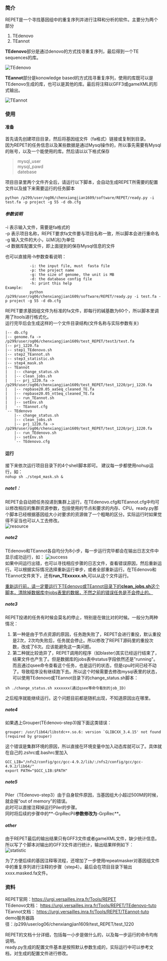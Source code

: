 ### 简介
REPET是一个寻找基因组中的重复序列并进行注释和分析的软件。主要分为两个部分  
1. TEdenovo
2. TEannot

**TEdenovo**部分是通过denovo的方式找寻重复序列，最后得到一个TE sequences的库。  

![TEdenovo](https://urgi.versailles.inra.fr/var/storage/images/media/images/te_denovo/8252-4-eng-GB/TE_DeNovo.png)  

**TEannot**部分是konowledge based的方式找寻重复序列，使用的库既可以是TEdenovo生成的库，也可以是其他的库。最后将注释以GFF3或gameXML的形式输出。  

![TEannot](https://urgi.versailles.inra.fr/var/storage/images/media/images/te_annot/8256-3-eng-GB/TE_Annot.png)  

### 使用
#### 准备
首先请先创建项目目录，然后将基因组文件（fa格式）链接或复制到目录。  
因为REPET的任务信息以及某些数据是通过Mysql操作的，所以事先需要有Mysql的账号，以及一个能使用的库。然后请以以下格式保存  
>mysql_user  
>mysql_pawd  
>datebase

项目目录里两个文件齐全后，请运行以下脚本，会自动生成REPET所需要的配置文件以及接下来需要运行的任务脚本  
```
python /p299/user/og06/chenxiangjian1609/software/REPET/ready.py -i test.fa -p project -g 55 -d db.cfg
```
##### 参数说明  
-i 表示输入文件，需要是fa格式的  
-p 表示项目名称，REPET要求fa文件要与项目名称一致，所以脚本会进行重命名  
-g 输入文件的大小，以M(兆)为单位  
-d 数据库配置文件，即上面提到的保存Mysql信息的文件  

也可以直接用-h参数查看说明：
```
           -i: the input file, must  fasta file
           -p: the project name
           -g: the size of genome, the unit is MB
           -d: the database config file
           -h: print this help
Example:
           python /p299/user/og06/chenxiangjian1609/software/REPET/ready.py -i test.fa -p project -g 55 -d db.cfg
```
REPET要求基因组文件为标准的fa文件，即每行的碱基数为60个，所以脚本里调用了Itools进行格式化。  
运行完毕后会生成这样的一个文件目录结构(文件名称与实际参数有关)
```
|-- db.cfg
|-- genome.fa -> /p299/user/og06/chenxiangjian1609/test_REPET/test3/test.fa
|-- prj_1220.fa
|-- step1_TEdenovo.sh
|-- step2_TEannot.sh
|-- step3_statistic.sh
|-- step4_mask.sh
|-- TEannot
|   |-- change_status.sh
|   |-- clean_jobs.sh
|   |-- prj_1220.fa -> /p299/user/og06/chenxiangjian1609/test_REPET/test_1220/prj_1220.fa
|   |-- repbase20.05_aaSeq_cleaned_TE.fa
|   |-- repbase20.05_ntSeq_cleaned_TE.fa
|   |-- run_TEannot.sh
|   |-- setEnv.sh
|   `-- TEannot.cfg
`-- TEdenovo
    |-- change_status.sh
    |-- clean_jobs.sh
    |-- prj_1220.fa -> /p299/user/og06/chenxiangjian1609/test_REPET/test_1220/prj_1220.fa
    |-- run_TEdenovo.sh
    |-- setEnv.sh
    `-- TEdenovo.cfg
```

####  运行
接下来依次运行项目目录下的4个shell脚本即可。
建议每一步都使用nohup运行，如：  
`nohup sh ./step4_mask.sh &`
##### note1：
REPET会自动把任务投递到集群上运行，在TEdenovo.cfg和TEannot.cfg中均可以修改相应的集群资源参数，包括使用的节点和要求的内存、CPU。ready.py那个脚本已经根据基因组大小对要求的资源做了一个粗略的区分。实际运行时如果觉得不妥当也可以人工去修改。  
![resource](http://oht4p9vad.bkt.clouddn.com/QQ%E5%9B%BE%E7%89%8720161219110044.png)  


##### note2
TEdenovo和TEannot各自均分为8小步，每一步运行完毕都会在输出日志文件中显示成功运行，如：
![success](https://oht4p9vad.bkt.clouddn.com/QQ%E6%88%AA%E5%9B%BE20161219110804.png)  
如果中间运行出错，也可以寻找相应步骤的日志文件，查看错误原因，然后重新运行。可以根据实际情况选择重新运行单步，或者全部重新运行。在TEdenovo和TEannot文件夹下，还有**run_TExxxxx.sh**,可以从这个文件运行。  

<u>重新运行前，请一定要运行下TEdenovo或TEannot目录下的**clean_jobs.sh**这个脚本，清除掉数据库中jobs表里的数据，不然之前的错误任务是不会停止的。</u>  

##### note3
REPET投递的任务有时候会莫名的停止，特别是在做比对的时候。一般分为两种情况： 
1. 第一种是由于节点资源的原因，任务跑失败了，REPET会进行重投，默认重投是2次，2次均失败后，任务就会停止。所以修改了REPET源码里的重投次数，改成了6次。应该能避免这一类问题。
2. 第二种就比较诡异了，REPET调用的程序（如blaster)其实已经运行结束了，结果文件也产生了。但是数据库的jobs表中status字段依然还是"running"。而且通过qsee命令查看这个任务，也是运行的状态，但是cpu时间已经不动了。导致程序没有继续跑下去。所以这个时候需要去修改mysql表里的状态，可以使用TEdenovo或TEannot目录下的change_status.sh脚本：
```shell
sh ./change_status.sh xxxxxxx(通过qsee等命令看到的job_ID)
```
之后程序就能继续运行。这个问题目前都是随机出现，不知道原因出在哪里。  


##### note4
如果遇上Grouper(TEdenovo-step3)报下面这类错误：  
```
grouper: /usr/lib64/libstdc++.so.6: version `GLIBCXX_3.4.15' not found (required by grouper)
```
这个错误是集群环境的原因，所以直接在环境变量中加入动态库就可以了。具体就在自己的.zshrc或.bashrc里加入
```
GCC_LIB="/nfs2/config/gcc/gcc-4.9.2/lib/:/nfs2/config/gcc/gcc-4.9.2/lib64/"
export PATH="$GCC_LIB:$PATH"  
```  

##### note5
Piler（TEdenovo-step3）由于自身软件原因，当基因组大小超过500M的时候，就会报“out of memory”的错误。  
此时可以直接注释掉运行Piler的步骤。  
同时将后续的步骤中的**-GrpRecPil**参数修改为**-GrpRec**。  




##### other  
由于REPET最后的输出结果只有GFF3文件或者gameXML文件，缺少统计信息。所以写了个脚本对输出的GFF3文件进行统计，输出结果样例如下：  
![statistic](http://oht4p9vad.bkt.clouddn.com/QQ%E6%88%AA%E5%9B%BE20161219113907.png)  

为了方便后续的基因注释等流程，还增加了一步使用repeatmasker对基因组文件中的重复序列进行注释的步骤（step4）。最后会在项目目录下输出xxxx.masked.fa文件。


### 资料
REPET官网：https://urgi.versailles.inra.fr/Tools/REPET  
TEdenovo文档： https://urgi.versailles.inra.fr/Tools/REPET/TEdenovo-tuto  
TEannot文档： https://urgi.versailles.inra.fr/Tools/REPET/TEannot-tuto  
demo服务器路径：/p299/user/og06/chenxiangjian1609/test_REPET/test_1220

REPET的文档十分详细，包括每一小步是做什么的，以及每一步运行的命令均有说明。  
ready.py生成的配置文件基本是按照默认参数生成的，实际运行中可以参考文档，对生成的配置文件进行修改。